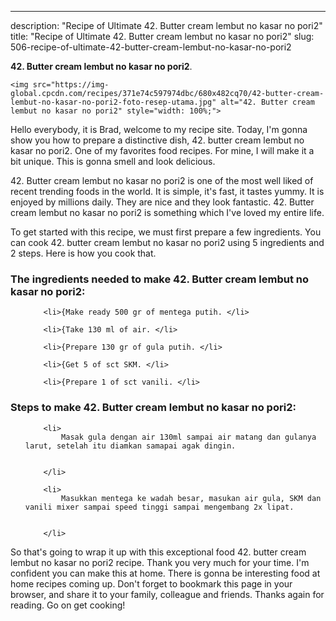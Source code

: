 ---
description: "Recipe of Ultimate 42. Butter cream lembut no kasar no pori2"
title: "Recipe of Ultimate 42. Butter cream lembut no kasar no pori2"
slug: 506-recipe-of-ultimate-42-butter-cream-lembut-no-kasar-no-pori2

<p>
	<strong>42. Butter cream lembut no kasar no pori2</strong>. 
	
</p>
<p>
	
	<img src="https://img-global.cpcdn.com/recipes/371e74c597974dbc/680x482cq70/42-butter-cream-lembut-no-kasar-no-pori2-foto-resep-utama.jpg" alt="42. Butter cream lembut no kasar no pori2" style="width: 100%;">
	
	
</p>
<p>
	Hello everybody, it is Brad, welcome to my recipe site. Today, I'm gonna show you how to prepare a distinctive dish, 42. butter cream lembut no kasar no pori2. One of my favorites food recipes. For mine, I will make it a bit unique. This is gonna smell and look delicious.
</p>
	
<p>
	
</p>
<p>
	42. Butter cream lembut no kasar no pori2 is one of the most well liked of recent trending foods in the world. It is simple, it's fast, it tastes yummy. It is enjoyed by millions daily. They are nice and they look fantastic. 42. Butter cream lembut no kasar no pori2 is something which I've loved my entire life.
</p>

<p>
To get started with this recipe, we must first prepare a few ingredients. You can cook 42. butter cream lembut no kasar no pori2 using 5 ingredients and 2 steps. Here is how you cook that.
</p>

<h3>The ingredients needed to make 42. Butter cream lembut no kasar no pori2:</h3>

<ol>
	
		<li>{Make ready 500 gr of mentega putih. </li>
	
		<li>{Take 130 ml of air. </li>
	
		<li>{Prepare 130 gr of gula putih. </li>
	
		<li>{Get 5 of sct SKM. </li>
	
		<li>{Prepare 1 of sct vanili. </li>
	
</ol>
<p>
	
</p>

<h3>Steps to make 42. Butter cream lembut no kasar no pori2:</h3>

<ol>
	
		<li>
			Masak gula dengan air 130ml sampai air matang dan gulanya larut, setelah itu diamkan samapai agak dingin.
			
			
		</li>
	
		<li>
			Masukkan mentega ke wadah besar, masukan air gula, SKM dan vanili mixer sampai speed tinggi sampai mengembang 2x lipat.
			
			
		</li>
	
</ol>

<p>
	
</p>

<p>
	So that's going to wrap it up with this exceptional food 42. butter cream lembut no kasar no pori2 recipe. Thank you very much for your time. I'm confident you can make this at home. There is gonna be interesting food at home recipes coming up. Don't forget to bookmark this page in your browser, and share it to your family, colleague and friends. Thanks again for reading. Go on get cooking!
</p>
